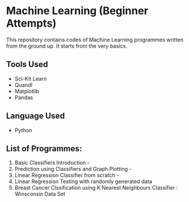 # Machine Learning (Beginner Attempts)

This repository contains codes of Machine Learning programmes written from the ground up. It starts from the very basics. 

## Tools Used
* Sci-Kit Learn
* Quandl
* Matplotlib
* Pandas

## Language Used
* Python

## List of Programmes:
1. Basic Classifiers Introduction - 
1. Prediction using Classifiers and Graph Plotting - 
1. Linear Regression Classifier from scratch - 
1. Linear Regression Testing with randomly generated data
1. Breast Cancer Clssification using K Nearest Neighbours Classifier : Winsconsin Data Set
